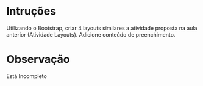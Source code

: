# Intruções
Utilizando o Bootstrap, criar 4 layouts similares a atividade proposta na aula anterior (Atividade Layouts). Adicione conteúdo de preenchimento.

# Observação
Está Incompleto
